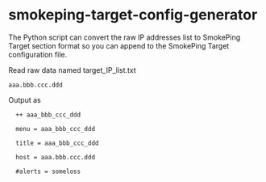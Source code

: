 # smokeping-target-config-generator
The Python script can convert the raw IP addresses list to SmokePing Target section format so you can append to the SmokePing Target configuration file.

Read raw data named target_IP_list.txt

	aaa.bbb.ccc.ddd

Output as

	  ++ aaa_bbb_ccc_ddd
	  
	  menu = aaa_bbb_ccc_ddd
	  
	  title = aaa_bbb_ccc_ddd
	  
	  host = aaa.bbb.ccc.ddd
	  
	  #alerts = someloss

